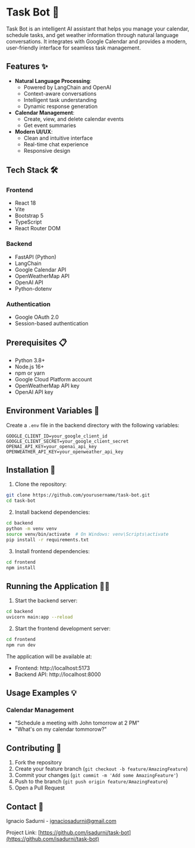# Task Bot 🤖

Task Bot is an intelligent AI assistant that helps you manage your calendar, schedule tasks, and get weather information through natural language conversations. It integrates with Google Calendar and provides a modern, user-friendly interface for seamless task management.

## Features ✨

- **Natural Language Processing**: 
  - Powered by LangChain and OpenAI
  - Context-aware conversations
  - Intelligent task understanding
  - Dynamic response generation
- **Calendar Management**: 
  - Create, view, and delete calendar events
  - Get event summaries
- **Modern UI/UX**:
  - Clean and intuitive interface
  - Real-time chat experience
  - Responsive design

## Tech Stack 🛠

### Frontend
- React 18
- Vite
- Bootstrap 5
- TypeScript
- React Router DOM

### Backend
- FastAPI (Python)
- LangChain
- Google Calendar API
- OpenWeatherMap API
- OpenAI API
- Python-dotenv

### Authentication
- Google OAuth 2.0
- Session-based authentication

## Prerequisites 📋

- Python 3.8+
- Node.js 16+
- npm or yarn
- Google Cloud Platform account
- OpenWeatherMap API key
- OpenAI API key

## Environment Variables 🔑

Create a `.env` file in the backend directory with the following variables:

```env
GOOGLE_CLIENT_ID=your_google_client_id
GOOGLE_CLIENT_SECRET=your_google_client_secret
OPENAI_API_KEY=your_openai_api_key
OPENWEATHER_API_KEY=your_openweather_api_key
```

## Installation 🚀

1. Clone the repository:
```bash
git clone https://github.com/yourusername/task-bot.git
cd task-bot
```

2. Install backend dependencies:
```bash
cd backend
python -m venv venv
source venv/bin/activate  # On Windows: venv\Scripts\activate
pip install -r requirements.txt
```

3. Install frontend dependencies:
```bash
cd frontend
npm install
```

## Running the Application 🏃‍♂️

1. Start the backend server:
```bash
cd backend
uvicorn main:app --reload
```

2. Start the frontend development server:
```bash
cd frontend
npm run dev
```

The application will be available at:
- Frontend: http://localhost:5173
- Backend API: http://localhost:8000

## Usage Examples 💡

### Calendar Management
- "Schedule a meeting with John tomorrow at 2 PM"
- "What's on my calendar tommorow?"

## Contributing 🤝

1. Fork the repository
2. Create your feature branch (`git checkout -b feature/AmazingFeature`)
3. Commit your changes (`git commit -m 'Add some AmazingFeature'`)
4. Push to the branch (`git push origin feature/AmazingFeature`)
5. Open a Pull Request

## Contact 📧

Ignacio Sadurni - ignaciosadurni@gmail.com

Project Link: [https://github.com/isadurni/task-bot](https://github.com/isadurni/task-bot)
